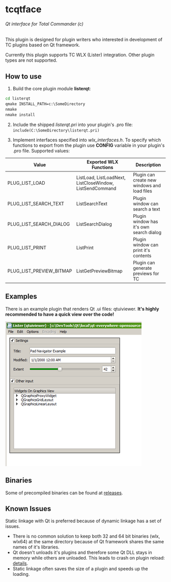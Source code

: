 # tcqtface
###### Qt interface for Total Commander (c)

This plugin is designed for plugin writers who interested in development of TC plugins based on Qt framework.

Currently this plugin supports TC WLX (Lister) integration. Other plugin types are not supported.

## How to use
1. Build the core plugin module **listerqt**:

```bat
cd listerqt
qmake INSTALL_PATH=c:\SomeDirectory
nmake
nmake install
```

2. Include the shipped *listerqt.pri* into your plugin's .pro file:
`include(C:\SomeDirectory\listerqt.pri)`

3. Implement interfaces specified into *wlx_interfaces.h*. To specify which functions to export from the plugin
   use **CONFIG** variable in your plugin's .pro file. Supported values:

Value | Exported WLX Functions | Description
----- | ---------------------- | -----------
PLUG_LIST_LOAD | ListLoad, ListLoadNext, ListCloseWindow, ListSendCommand | Plugin can create new windows and load files
PLUG_LIST_SEARCH_TEXT | ListSearchText | Plugin window can search a text
PLUG_LIST_SEARCH_DIALOG | ListSearchDialog | Plugin window has it's own search dialog
PLUG_LIST_PRINT | ListPrint | Plugin window can print it's contents
PLUG_LIST_PREVIEW_BITMAP | ListGetPreviewBitmap | Plugin can generate previews for TC

## Examples
There is an example plugin that renders Qt .ui files: qtuiviewer. **It's highly recommended to have a quick view over the code!**

![Screenshot](/qtuiviewer/screenshot.png?raw=true)

## Binaries
Some of precompiled binaries can be found at [releases](https://github.com/a-ilin/tcqtface/releases).

## Known Issues
Static linkage with Qt is preferred because of dynamic linkage has a set of issues.
  - There is no common solution to keep both 32 and 64 bit binaries (wlx, wlx64) at the same directory because of Qt framework shares the same names of it's libraries.
  - Qt doesn't unloads it's plugins and therefore some Qt DLL stays in memory while others are unloaded. This leads to crash on plugin reload: [details](http://www.hexblog.com/?p=991).
  - Static linkage often saves the size of a plugin and speeds up the loading.
